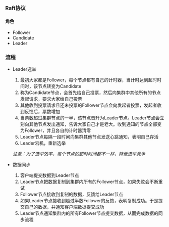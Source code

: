 ### Raft协议

#### 角色

* Follower
* Candidate
* Leader

### 流程

* Leader选举

  1. 最初大家都是Follower，每个节点都有自己的计时器，当计时达到超时时间时，该节点转变为Candidate
  2. 称为Candidate节点，会首先给自己投票，然后向集群中其他所有的节点发起请求，要求大家给自己投票
  3. 其他收到投票请求且还未投票的Follower节点会向发起者投票，发起者收到反馈后，票数增加
  4. 当票数超过集群节点的一半，该节点晋升为Leader节点。Leader节点会立刻向其他节点发出通知，告诉大家自己才是老大。收到通知的节点全部变为Follower，并且各自的计时器清零
  5. Leader节点每隔一段时间向集群其他节点发送心跳通知，表明自己存活
  6. Leader宕机，重新选举

  *注意：为了选举效率，每个节点的超时时间都不一样，降低选举竞争*

  

* 数据同步

	1. 客户端提交数据到Leader节点
	2. Leader节点把数据复制到集群内所有的Follower节点，如果失败会不断重试
  3. Follower节点接收到复制的数据，反馈给Leader节点
  4. 如果Leader节点接收到超过半数Follower的反馈，表明复制成功。于是提交自己的数据，并通知客户端数据提交成功
  5. Leader节点通知集群内的所有Follower节点提交数据，从而完成数据的同步流程

  

  
